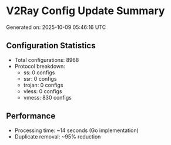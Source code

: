 # V2Ray Config Update Summary
Generated on: 2025-10-09 05:46:16 UTC

## Configuration Statistics
- Total configurations: 8968
- Protocol breakdown:
  - ss: 0 configs
  - ssr: 0 configs
  - trojan: 0 configs
  - vless: 0 configs
  - vmess: 830 configs

## Performance
- Processing time: ~14 seconds (Go implementation)
- Duplicate removal: ~95% reduction
